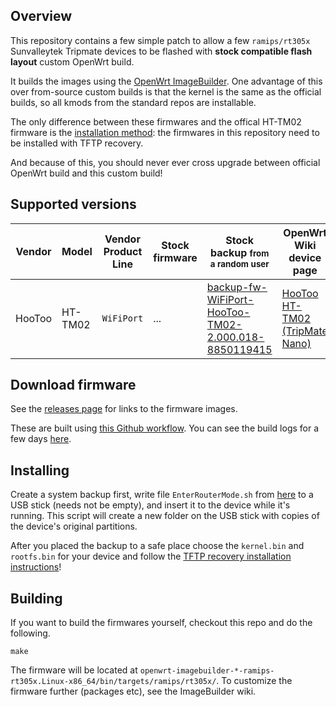 ## Overview

This repository contains a few simple patch to allow a few `ramips/rt305x` Sunvalleytek Tripmate devices to be flashed with **stock compatible flash layout** custom OpenWrt build.

It builds the images using the [OpenWrt ImageBuilder](https://openwrt.org/docs/guide-user/additional-software/imagebuilder). One advantage of this over from-source custom builds is that the kernel is the same as the official builds, so all kmods from the standard repos are installable.

The only difference between these firmwares and the offical HT-TM02 firmware is the [installation method](https://openwrt.org/toh/hootoo/ht-tm01_tripmate#installation): the firmwares in this repository need to be installed with TFTP recovery. 

And because of this, you should never ever cross upgrade between official OpenWrt build and this custom build!


## Supported versions 

| Vendor | Model | Vendor Product Line | Stock firmware | Stock backup <small>from a random user</small> | OpenWrt Wiki device page |
| --- | --- | --- | --- | --- | --- |
| HooToo | HT-TM02 | `WiFiPort` | ... | [backup-fw-WiFiPort-HooToo-TM02-2.000.018-8850119415](https://drive.google.com/drive/folders/1PnhUEnPvaC5h0kxtm30y-SiWqHzyFvty?usp=sharing) | [HooToo HT-TM02 (TripMate Nano)](https://openwrt.org/toh/hootoo/tripmate-nano) |


## Download firmware

See the [releases page](https://github.com/xabolcs/openwrt_hootoo_ht-tm02_oldstable/releases) for links to the firmware images.

These are built using [this Github workflow](./.github/workflows/build_release_images.yml). You can see the build logs for a few days [here](https://github.com/xabolcs/openwrt_hootoo_ht-tm02_oldstable/actions?query=workflow%3ABuild-Release-Images).


## Installing

Create a system backup first, write file `EnterRouterMode.sh` from [here](https://forum.openwrt.org/t/hootoo-ht-tm01-how-to-flash-stock-firmware/31436/50) to a USB stick (needs not be empty), and insert it to the device while it's running. This script will create a new folder on the USB stick with copies of the device's original partitions.

After you placed the backup to a safe place choose the `kernel.bin` and `rootfs.bin` for your device and follow the [TFTP recovery installation instructions](https://openwrt.org/toh/hootoo/ht-tm01_tripmate#installation)!


## Building

If you want to build the firmwares yourself, checkout this repo and do the following.

```
make
```

The firmware will be located at `openwrt-imagebuilder-*-ramips-rt305x.Linux-x86_64/bin/targets/ramips/rt305x/`. To customize the firmware further (packages etc), see the ImageBuilder wiki.
